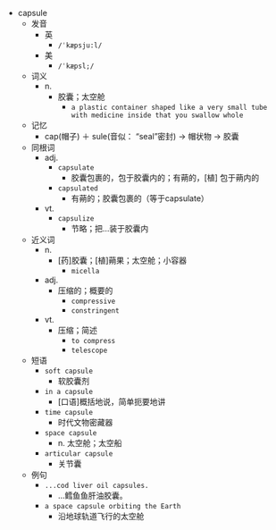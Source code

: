 - capsule
  - 发音
    - 英
      - `/ˈkæpsju:l/`
    - 美
      - `/ˈkæpsl;/`
  - 词义
    - n.
      - 胶囊；太空舱
        - `a plastic container shaped like a very small tube with medicine inside that you swallow whole`
  - 记忆
    - cap(帽子) ＋ sule(音似： “seal”密封) → 帽状物 → 胶囊
  - 同根词
    - adj.
      - `capsulate`
        - 胶囊包裹的，包于胶囊内的；有蒴的，[植] 包于蒴内的
      - `capsulated`
        - 有蒴的；胶囊包裹的（等于capsulate）
    - vt.
      - `capsulize`
        - 节略；把…装于胶囊内
  - 近义词
    - n.
      - [药]胶囊；[植]蒴果；太空舱；小容器
        - `micella`
    - adj.
      - 压缩的；概要的
        - `compressive`
        - `constringent`
    - vt.
      - 压缩；简述
        - `to compress`
        - `telescope`
  - 短语
    - `soft capsule`
      - 软胶囊剂 
    - `in a capsule`
      - [口语]概括地说，简单扼要地讲 
    - `time capsule`
      - 时代文物密藏器 
    - `space capsule`
      - n. 太空舱；太空船 
    - `articular capsule`
      - 关节囊 
  - 例句
    - `...cod liver oil capsules.`
      - …鳕鱼鱼肝油胶囊。
    - `a space capsule orbiting the Earth`
      - 沿地球轨道飞行的太空舱

